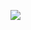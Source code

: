 <p align="center>
  <a href="https://github.com/ImViet">
     <img src="https://readme-typing-svg.herokuapp.com?font=SF+Mono&weight=900&size=24&pause=200&color=509CC5&width=435&lines=Hello+Everyone+%F0%9F%91%8D;I'm+Viet"/>
  </a>
</p>
<!--
**ImViet/ImViet** is a ✨ _special_ ✨ repository because its `README.md` (this file) appears on your GitHub profile.

Here are some ideas to get you started:

- 🔭 I’m currently working on ...
- 🌱 I’m currently learning ...
- 👯 I’m looking to collaborate on ...
- 🤔 I’m looking for help with ...
- 💬 Ask me about ...
- 📫 How to reach me: ...
- 😄 Pronouns: ...
- ⚡ Fun fact: ...
-->

